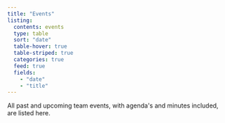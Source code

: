 ```yaml
---
title: "Events"
listing:
  contents: events
  type: table
  sort: "date"
  table-hover: true
  table-striped: true
  categories: true
  feed: true
  fields: 
    - "date"
    - "title"
---
```


All past and upcoming team events, with agenda's and minutes included,
are listed here.
